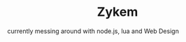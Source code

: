 
<h1 align="center">Zykem</h1>

<p align="center">

</p>
currently messing around with node.js, lua and Web Design




<br />

